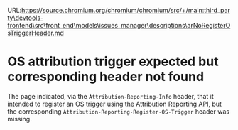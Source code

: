 URL:https://source.chromium.org/chromium/chromium/src/+/main:third_party\devtools-frontend\src\front_end\models\issues_manager\descriptions\arNoRegisterOsTriggerHeader.md
# OS attribution trigger expected but corresponding header not found

The page indicated, via the `Attribution-Reporting-Info` header, that it
intended to register an OS trigger using the Attribution Reporting API, but the
corresponding `Attribution-Reporting-Register-OS-Trigger` header was missing.
